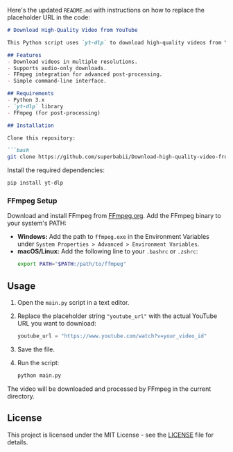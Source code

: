 Here's the updated `README.md` with instructions on how to replace the placeholder URL in the code:

```markdown
# Download High-Quality Video from YouTube

This Python script uses `yt-dlp` to download high-quality videos from YouTube. It supports downloading videos in various resolutions and formats, including audio-only downloads. The script leverages FFmpeg for post-processing tasks like format conversion and merging video/audio streams.

## Features
- Download videos in multiple resolutions.
- Supports audio-only downloads.
- FFmpeg integration for advanced post-processing.
- Simple command-line interface.

## Requirements
- Python 3.x
- `yt-dlp` library
- FFmpeg (for post-processing)

## Installation

Clone this repository:

```bash
git clone https://github.com/superbabii/Download-high-quality-video-from-YouTube.git
```

Install the required dependencies:

```bash
pip install yt-dlp
```

### FFmpeg Setup

Download and install FFmpeg from [FFmpeg.org](https://ffmpeg.org/download.html). Add the FFmpeg binary to your system's PATH:

- **Windows:** Add the path to `ffmpeg.exe` in the Environment Variables under `System Properties > Advanced > Environment Variables`.
- **macOS/Linux:** Add the following line to your `.bashrc` or `.zshrc`:
  ```bash
  export PATH="$PATH:/path/to/ffmpeg"
  ```

## Usage

1. Open the `main.py` script in a text editor.

2. Replace the placeholder string `"youtube_url"` with the actual YouTube URL you want to download:

   ```python
   youtube_url = "https://www.youtube.com/watch?v=your_video_id"
   ```

3. Save the file.

4. Run the script:

   ```bash
   python main.py
   ```

The video will be downloaded and processed by FFmpeg in the current directory.

## License

This project is licensed under the MIT License - see the [LICENSE](LICENSE) file for details.
